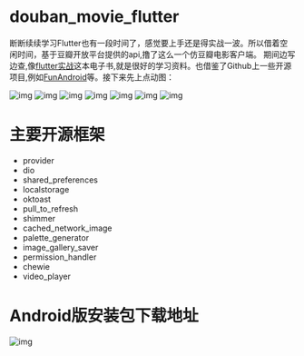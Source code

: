 # douban_movie_flutter

断断续续学习Flutter也有一段时间了，感觉要上手还是得实战一波。所以借着空闲时间，基于豆瓣开放平台提供的api,撸了这么一个仿豆瓣电影客户端。
期间边写边查,像[flutter实战](https://book.flutterchina.club/)这本电子书,就是很好的学习资料。也借鉴了Github上一些开源项目,例如[FunAndroid](https://github.com/phoenixsky/fun_android_flutter)等。接下来先上点动图：

![img](https://github.com/sskEvan/douban_movie_flutter/tree/master/introduce/闪屏&首页.gif)
![img](https://github.com/sskEvan/douban_movie_flutter/tree/master/introduce/榜单.gif)
![img](https://github.com/sskEvan/douban_movie_flutter/tree/master/introduce/电影详情.gif)
![img](https://github.com/sskEvan/douban_movie_flutter/tree/master/introduce/剧照.gif)
![img](https://github.com/sskEvan/douban_movie_flutter/tree/master/introduce/影人信息.gif)
![img](https://github.com/sskEvan/douban_movie_flutter/tree/master/introduce/搜索.gif)
![img](https://github.com/sskEvan/douban_movie_flutter/tree/master/introduce/夜间模式&多主题.gif)

# 主要开源框架
* provider
* dio
* shared_preferences
* localstorage
* oktoast
* pull_to_refresh
* shimmer
* cached_network_image
* palette_generator
* image_gallery_saver
* permission_handler
* chewie
* video_player

# Android版安装包下载地址
![img](https://github.com/sskEvan/douban_movie_flutter/tree/master/introduce/download_qrcode.png)
